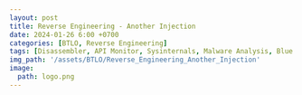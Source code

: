 ```yaml
---
layout: post
title: Reverse Engineering - Another Injection
date: 2024-01-26 6:00 +0700
categories: [BTLO, Reverse Engineering]
tags: [Disassembler, API Monitor, Sysinternals, Malware Analysis, Blue Team, btlo, Reverse]     # TAG names should always be lowercase
img_path: '/assets/BTLO/Reverse_Engineering_Another_Injection'
image: 
  path: logo.png
--- 
```




